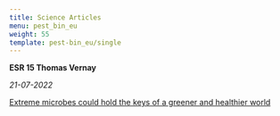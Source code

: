 ```yaml
---
title: Science Articles
menu: pest_bin_eu
weight: 55
template: pest-bin_eu/single
---
```

**ESR 15 Thomas Vernay**

*21-07-2022*

<a href="/img/ThomasESR15.pdf" rel="noopener noreferrer" target="_blank">Extreme microbes could hold the keys of a greener and healthier world</a>
